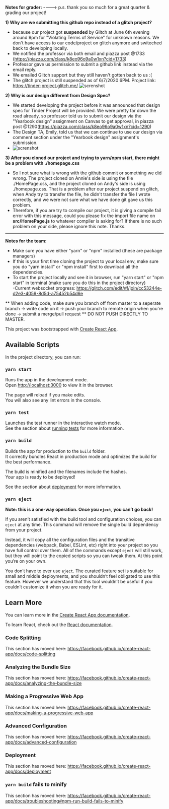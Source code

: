 **Notes for grader:** ----> p.s. thank you so much for a great quarter & grading our project!

**1) Why are we submitting this github repo instead of a glitch project?**
- because our project got **suspended** by Glitch at June 6th evening around 9pm for "Violating Terms of Service" for unknown reasons. We don't have access to our code/project on glitch anymore and switeched back to developing locally.
- We notified the professor via both email and piazza post @1733 (https://piazza.com/class/k8eo96o9a0w1xn?cid=1733)
- Professor gave us permission to submit a github link instead via the email reply. 
- We emailed Glitch support but they still haven't gotten back to us :(
- The glitch project is still suspended as of 6/7/2020 6PM. Project link: https://tinder-project.glitch.me/
![screnshot](./Screen%20Shot%202020-06-06%20at%209.35.16%20PM.png)

**2) Why is our design different from Design Spec?**
- We started developing the project before it was announced that design spec for Tinder Project will be provided. We were pretty far down the road already, so professor told us to submit our design via the "Yearbook design" assignment on Canvas to get approval, in piazza post @1290(https://piazza.com/class/k8eo96o9a0w1xn?cid=1290)
- The Design TA, Emily, told us that we can continue to use our design via comment section under the "Yearbook design" assignment's submission. 
- ![screnshot](./Screen%20Shot%202020-06-07%20at%206.12.44%20PM.png)

**3) After you cloned our project and trying to yarn/npm start, there might be a problem with ./homepage.css**
- So I not sure what is wrong with the github commit or something we did wrong. The project cloned on Annie's side is using the file ./HomePage.css, and the project cloned on Andy's side is using ./homepage.css. That is a problem after our project suspend on glitch, when Andy try to transfer the file, he didn't transfer the file I wrote correctly, and we were not sure what we have done git gave us this problem. 
- Therefore, if you are try to compile our project, it is giving a compile fail error with this message, could you please fix the import file name on **src/HomePage.js** to whatever compiler is asking for? If there is no such problem on your side, please ignore this note. Thanks. 

----------------------------------------------------------------------------------------------------------------


**Notes for the team:**
- Make sure you have either "yarn" or "npm" installed (these are package managers)
- If this is your first time cloning the project to your local env, make sure you do "yarn install" or "npm install" first to download all the dependencies.
- To start the project locally and see it in browser, run "yarn start" or "npm start" in terminal (make sure you do this in the project directory)\
-Current websocket progress: https://glitch.com/edit/#!/join/cc53244e-d2e3-4059-8d5d-a75452b54d6e



** When adding code, make sure you branch off from master to a seperate branch -> write code on it -> push your branch to remote origin when you're done -> submit a merge/pull request
** DO NOT PUSH DIRECTLY TO MASTER.

This project was bootstrapped with [Create React App](https://github.com/facebook/create-react-app).

## Available Scripts

In the project directory, you can run:

### `yarn start`

Runs the app in the development mode.<br />
Open [http://localhost:3000](http://localhost:3000) to view it in the browser.

The page will reload if you make edits.<br />
You will also see any lint errors in the console.

### `yarn test`

Launches the test runner in the interactive watch mode.<br />
See the section about [running tests](https://facebook.github.io/create-react-app/docs/running-tests) for more information.

### `yarn build`

Builds the app for production to the `build` folder.<br />
It correctly bundles React in production mode and optimizes the build for the best performance.

The build is minified and the filenames include the hashes.<br />
Your app is ready to be deployed!

See the section about [deployment](https://facebook.github.io/create-react-app/docs/deployment) for more information.

### `yarn eject`

**Note: this is a one-way operation. Once you `eject`, you can’t go back!**

If you aren’t satisfied with the build tool and configuration choices, you can `eject` at any time. This command will remove the single build dependency from your project.

Instead, it will copy all the configuration files and the transitive dependencies (webpack, Babel, ESLint, etc) right into your project so you have full control over them. All of the commands except `eject` will still work, but they will point to the copied scripts so you can tweak them. At this point you’re on your own.

You don’t have to ever use `eject`. The curated feature set is suitable for small and middle deployments, and you shouldn’t feel obligated to use this feature. However we understand that this tool wouldn’t be useful if you couldn’t customize it when you are ready for it.

## Learn More

You can learn more in the [Create React App documentation](https://facebook.github.io/create-react-app/docs/getting-started).

To learn React, check out the [React documentation](https://reactjs.org/).

### Code Splitting

This section has moved here: https://facebook.github.io/create-react-app/docs/code-splitting

### Analyzing the Bundle Size

This section has moved here: https://facebook.github.io/create-react-app/docs/analyzing-the-bundle-size

### Making a Progressive Web App

This section has moved here: https://facebook.github.io/create-react-app/docs/making-a-progressive-web-app

### Advanced Configuration

This section has moved here: https://facebook.github.io/create-react-app/docs/advanced-configuration

### Deployment

This section has moved here: https://facebook.github.io/create-react-app/docs/deployment

### `yarn build` fails to minify

This section has moved here: https://facebook.github.io/create-react-app/docs/troubleshooting#npm-run-build-fails-to-minify

